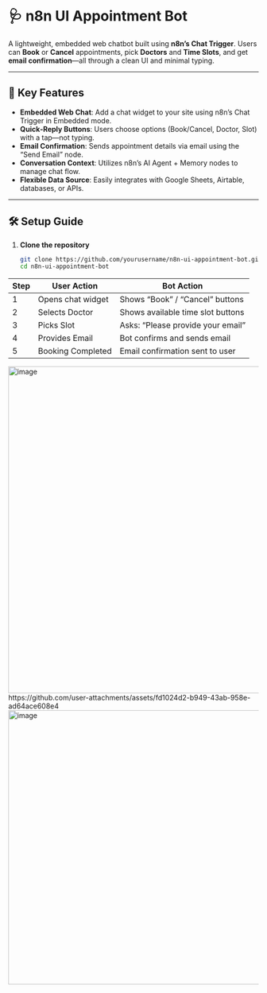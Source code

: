 # 🩺 n8n UI Appointment Bot

A lightweight, embedded web chatbot built using **n8n’s Chat Trigger**. Users can **Book** or **Cancel** appointments, pick **Doctors** and **Time Slots**, and get **email confirmation**—all through a clean UI and minimal typing.

---

## 🚀 Key Features

- **Embedded Web Chat**: Add a chat widget to your site using n8n’s Chat Trigger in Embedded mode.  
- **Quick‑Reply Buttons**: Users choose options (Book/Cancel, Doctor, Slot) with a tap—not typing.  
- **Email Confirmation**: Sends appointment details via email using the “Send Email” node.  
- **Conversation Context**: Utilizes n8n’s AI Agent + Memory nodes to manage chat flow.  
- **Flexible Data Source**: Easily integrates with Google Sheets, Airtable, databases, or APIs.

---

## 🛠️ Setup Guide

1. **Clone the repository**  
   ```bash
   git clone https://github.com/yourusername/n8n-ui-appointment-bot.git
   cd n8n-ui-appointment-bot
| Step | User Action       | Bot Action                        |
| ---- | ----------------- | --------------------------------- |
| 1    | Opens chat widget | Shows “Book” / “Cancel” buttons   |
| 2    | Selects Doctor    | Shows available time slot buttons |
| 3    | Picks Slot        | Asks: “Please provide your email” |
| 4    | Provides Email    | Bot confirms and sends email      |
| 5    | Booking Completed | Email confirmation sent to user   |

<img width="1392" height="658" alt="image" src="https://github.com/user-attachments/assets/eba2bfd4-7912-4380-b343-2532e1914a2c" />
https://github.com/user-attachments/assets/fd1024d2-b949-43ab-958e-ad64ace608e4
<img width="911" height="552" alt="image" src="https://github.com/user-attachments/assets/f9281bec-9aeb-4d91-9831-43bcacbdb380" />



